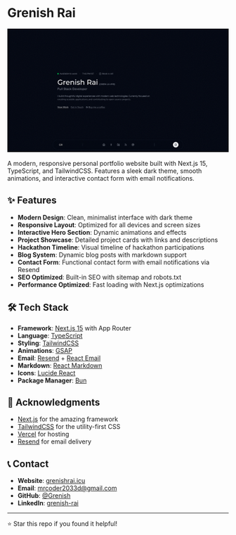 # Grenish Rai

![Portfolio Preview](./public/page.png)

A modern, responsive personal portfolio website built with Next.js 15, TypeScript, and TailwindCSS. Features a sleek dark theme, smooth animations, and interactive contact form with email notifications.


## ✨ Features

- **Modern Design**: Clean, minimalist interface with dark theme
- **Responsive Layout**: Optimized for all devices and screen sizes
- **Interactive Hero Section**: Dynamic animations and effects
- **Project Showcase**: Detailed project cards with links and descriptions
- **Hackathon Timeline**: Visual timeline of hackathon participations
- **Blog System**: Dynamic blog posts with markdown support
- **Contact Form**: Functional contact form with email notifications via Resend
- **SEO Optimized**: Built-in SEO with sitemap and robots.txt
- **Performance Optimized**: Fast loading with Next.js optimizations

## 🛠️ Tech Stack

- **Framework**: [Next.js 15](https://nextjs.org/) with App Router
- **Language**: [TypeScript](https://www.typescriptlang.org/)
- **Styling**: [TailwindCSS](https://tailwindcss.com/)
- **Animations**: [GSAP](https://greensock.com/gsap/)
- **Email**: [Resend](https://resend.com/) + [React Email](https://react.email/)
- **Markdown**: [React Markdown](https://github.com/remarkjs/react-markdown)
- **Icons**: [Lucide React](https://lucide.dev/)
- **Package Manager**: [Bun](https://bun.sh/)


## 🙏 Acknowledgments

- [Next.js](https://nextjs.org/) for the amazing framework
- [TailwindCSS](https://tailwindcss.com/) for the utility-first CSS
- [Vercel](https://vercel.com/) for hosting
- [Resend](https://resend.com/) for email delivery

## 📞 Contact

- **Website**: [grenishrai.icu](https://grenishrai.icu)
- **Email**: mrcoder2033d@gmail.com
- **GitHub**: [@Grenish](https://github.com/Grenish)
- **LinkedIn**: [grenish-rai](https://linkedin.com/in/grenish-rai)

---

⭐ Star this repo if you found it helpful!

